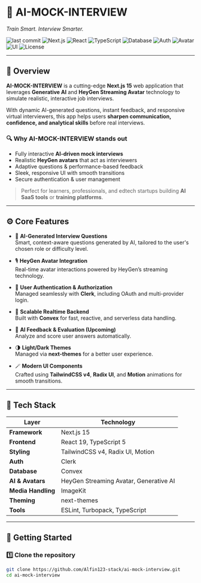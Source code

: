 # 🤖 AI-MOCK-INTERVIEW

*Train Smart. Interview Smarter.*

![last commit](https://img.shields.io/github/last-commit/Alfin123-stack/ai-mock-interview?color=brightgreen)
![Next.js](https://img.shields.io/badge/Next.js-15-black?logo=nextdotjs)
![React](https://img.shields.io/badge/React-19-61DAFB?logo=react)
![TypeScript](https://img.shields.io/badge/TypeScript-5.0-3178C6?logo=typescript)
![Database](https://img.shields.io/badge/Database-Convex-orange)
![Auth](https://img.shields.io/badge/Auth-Clerk-blue)
![Avatar](https://img.shields.io/badge/Avatar-HeyGen-yellow)
![UI](https://img.shields.io/badge/UI-TailwindCSS%204-38B2AC?logo=tailwindcss)
![License](https://img.shields.io/badge/license-MIT-lightgrey)

---

## 🧠 Overview

**AI-MOCK-INTERVIEW** is a cutting-edge **Next.js 15** web application that leverages **Generative AI** and **HeyGen Streaming Avatar** technology to simulate realistic, interactive job interviews.  

With dynamic AI-generated questions, instant feedback, and responsive virtual interviewers, this app helps users **sharpen communication, confidence, and analytical skills** before real interviews.

### 🔍 Why AI-MOCK-INTERVIEW stands out
- Fully interactive **AI-driven mock interviews**
- Realistic **HeyGen avatars** that act as interviewers
- Adaptive questions & performance-based feedback
- Sleek, responsive UI with smooth transitions
- Secure authentication & user management

> Perfect for learners, professionals, and edtech startups building **AI SaaS tools** or **training platforms**.

---

## ⚙️ Core Features

- 🧠 **AI-Generated Interview Questions**  
  Smart, context-aware questions generated by AI, tailored to the user's chosen role or difficulty level.

- 🎙️ **HeyGen Avatar Integration**  
  Real-time avatar interactions powered by HeyGen’s streaming technology.

- 🔐 **User Authentication & Authorization**  
  Managed seamlessly with **Clerk**, including OAuth and multi-provider login.

- 💾 **Scalable Realtime Backend**  
  Built with **Convex** for fast, reactive, and serverless data handling.

- 💬 **AI Feedback & Evaluation (Upcoming)**  
  Analyze and score user answers automatically.

- 🌗 **Light/Dark Themes**  
  Managed via **next-themes** for a better user experience.

- 🪄 **Modern UI Components**  
  Crafted using **TailwindCSS v4**, **Radix UI**, and **Motion** animations for smooth transitions.

---

## 🧰 Tech Stack

| Layer | Technology |
|-------|-------------|
| **Framework** | Next.js 15 |
| **Frontend** | React 19, TypeScript 5 |
| **Styling** | TailwindCSS v4, Radix UI, Motion |
| **Auth** | Clerk |
| **Database** | Convex |
| **AI & Avatars** | HeyGen Streaming Avatar, Generative AI |
| **Media Handling** | ImageKit |
| **Theming** | next-themes |
| **Tools** | ESLint, Turbopack, TypeScript |

---

## 🚀 Getting Started

### 1️⃣ Clone the repository
```bash
git clone https://github.com/Alfin123-stack/ai-mock-interview.git
cd ai-mock-interview
